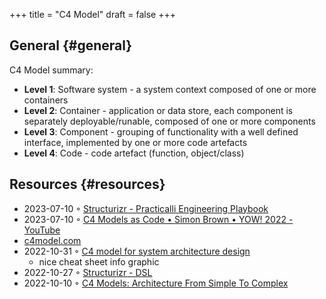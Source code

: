 +++
title = "C4 Model"
draft = false
+++

## General {#general}

C4 Model summary:
︎

-   **Level 1**: Software system - a system context composed of one or more containers
-   **Level 2**: Container - application or data store, each component is separately deployable/runable, composed of one or more components
-   **Level 3**: Component - grouping of functionality with a well defined interface, implemented by one or more code artefacts
-   **Level 4**: Code - code artefact (function, object/class)


## Resources {#resources}

-   2023-07-10 ◦ [Structurizr - Practicalli Engineering Playbook](https://practical.li/engineering-playbook/architecture/structurizr/)
-   2023-07-10 ◦ [C4 Models as Code • Simon Brown • YOW! 2022 - YouTube](https://www.youtube.com/watch?v=f7i2wxQVffk&list=PLEx5khR4g7PLf2kQn3nYaZJC2Zv2GPbnY&ab_channel=GOTOConferences)
-   [c4model.com](https://c4model.com/)
-   2022-10-31 ◦ [C4 model for system architecture design](https://dev.to/icepanel/c4-model-for-system-architecture-design-16dh)
    -   nice cheat sheet info graphic
-   2022-10-27 ◦ [Structurizr - DSL](https://structurizr.com/dsl)
-   2022-10-10 ◦ [C4 Models: Architecture From Simple To Complex](https://dev.to/indrive_tech/c4-models-architecture-from-simple-to-complex-38fk)
